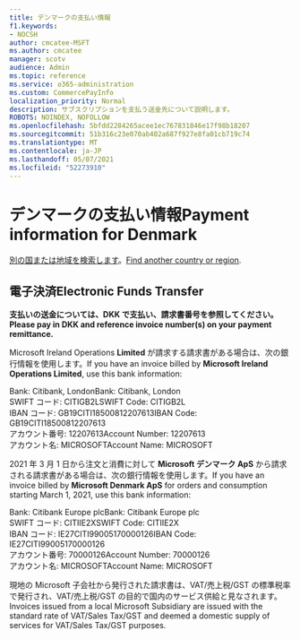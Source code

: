 ```yaml
---
title: デンマークの支払い情報
f1.keywords:
- NOCSH
author: cmcatee-MSFT
ms.author: cmcatee
manager: scotv
audience: Admin
ms.topic: reference
ms.service: o365-administration
ms.custom: CommercePayInfo
localization_priority: Normal
description: サブスクリプションを支払う送金先について説明します。
ROBOTS: NOINDEX, NOFOLLOW
ms.openlocfilehash: 5bfdd2284265acee1ec767831846e17f98b18207
ms.sourcegitcommit: 51b316c23e070ab402a687f927e8fa01cb719c74
ms.translationtype: MT
ms.contentlocale: ja-JP
ms.lasthandoff: 05/07/2021
ms.locfileid: "52273910"
---
```

# <a name="payment-information-for-denmark"></a><span data-ttu-id="885f0-103">デンマークの支払い情報</span><span class="sxs-lookup"><span data-stu-id="885f0-103">Payment information for Denmark</span></span>

<span data-ttu-id="885f0-104">[別の国または地域を検索します](../billing-and-payments/pay-for-your-subscription.md)。</span><span class="sxs-lookup"><span data-stu-id="885f0-104">[Find another country or region](../billing-and-payments/pay-for-your-subscription.md).</span></span>

## <a name="electronic-funds-transfer"></a><span data-ttu-id="885f0-105">電子決済</span><span class="sxs-lookup"><span data-stu-id="885f0-105">Electronic Funds Transfer</span></span>

<span data-ttu-id="885f0-106">**支払いの送金については、DKK で支払い、請求書番号を参照してください。**</span><span class="sxs-lookup"><span data-stu-id="885f0-106">**Please pay in DKK and reference invoice number(s) on your payment remittance.**</span></span>

<span data-ttu-id="885f0-107">Microsoft Ireland Operations **Limited** が請求する請求書がある場合は、次の銀行情報を使用します。</span><span class="sxs-lookup"><span data-stu-id="885f0-107">If you have an invoice billed by **Microsoft Ireland Operations Limited**, use this bank information:</span></span>

<span data-ttu-id="885f0-108">Bank: Citibank, London</span><span class="sxs-lookup"><span data-stu-id="885f0-108">Bank: Citibank, London</span></span>\
<span data-ttu-id="885f0-109">SWIFT コード: CITIGB2L</span><span class="sxs-lookup"><span data-stu-id="885f0-109">SWIFT Code: CITIGB2L</span></span>\
<span data-ttu-id="885f0-110">IBAN コード: GB19CITI18500812207613</span><span class="sxs-lookup"><span data-stu-id="885f0-110">IBAN Code: GB19CITI18500812207613</span></span>\
<span data-ttu-id="885f0-111">アカウント番号: 12207613</span><span class="sxs-lookup"><span data-stu-id="885f0-111">Account Number: 12207613</span></span>\
<span data-ttu-id="885f0-112">アカウント名: MICROSOFT</span><span class="sxs-lookup"><span data-stu-id="885f0-112">Account Name: MICROSOFT</span></span>

<span data-ttu-id="885f0-113">2021 年 3 月 1 日から注文と消費に対して **Microsoft デンマーク ApS** から請求される請求書がある場合は、次の銀行情報を使用します。</span><span class="sxs-lookup"><span data-stu-id="885f0-113">If you have an invoice billed by **Microsoft Denmark ApS** for orders and consumption starting March 1, 2021, use this bank information:</span></span>

<span data-ttu-id="885f0-114">Bank: Citibank Europe plc</span><span class="sxs-lookup"><span data-stu-id="885f0-114">Bank: Citibank Europe plc</span></span>\
<span data-ttu-id="885f0-115">SWIFT コード: CITIIE2X</span><span class="sxs-lookup"><span data-stu-id="885f0-115">SWIFT Code: CITIIE2X</span></span>\
<span data-ttu-id="885f0-116">IBAN コード: IE27CITI99005170000126</span><span class="sxs-lookup"><span data-stu-id="885f0-116">IBAN Code: IE27CITI99005170000126</span></span>\
<span data-ttu-id="885f0-117">アカウント番号: 70000126</span><span class="sxs-lookup"><span data-stu-id="885f0-117">Account Number: 70000126</span></span>\
<span data-ttu-id="885f0-118">アカウント名: MICROSOFT</span><span class="sxs-lookup"><span data-stu-id="885f0-118">Account Name: MICROSOFT</span></span>

<span data-ttu-id="885f0-119">現地の Microsoft 子会社から発行された請求書は、VAT/売上税/GST の標準税率で発行され、VAT/売上税/GST の目的で国内のサービス供給と見なされます。</span><span class="sxs-lookup"><span data-stu-id="885f0-119">Invoices issued from a local Microsoft Subsidiary are issued with the standard rate of VAT/Sales Tax/GST and deemed a domestic supply of services for VAT/Sales Tax/GST purposes.</span></span>